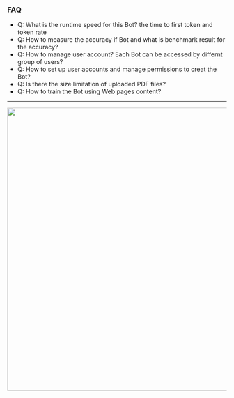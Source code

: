 ### FAQ

* Q: What is the runtime speed for this Bot? the time to first token and token rate
* Q: How to measure the accuracy if Bot and what is benchmark result for the accuracy?
* Q: How to manage user account? Each Bot can be accessed by differnt group of users?
* Q: How to set up user accounts and manage permissions to creat the Bot?
* Q: Is there the size limitation of uploaded PDF files?
* Q: How to train the Bot using Web pages content?


---

<img src="https://github.com/user-attachments/assets/f456ee2c-d3f5-41bf-a15d-bdbf4badf633" width=650>
